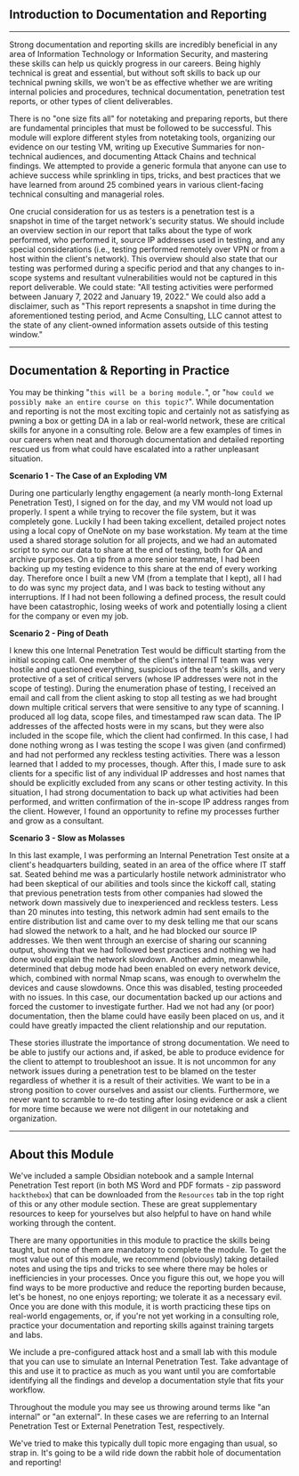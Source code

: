 ## Introduction to Documentation and Reporting

---

Strong documentation and reporting skills are incredibly beneficial in any area of Information Technology or Information Security, and mastering these skills can help us quickly progress in our careers. Being highly technical is great and essential, but without soft skills to back up our technical pwning skills, we won't be as effective whether we are writing internal policies and procedures, technical documentation, penetration test reports, or other types of client deliverables.

There is no "one size fits all" for notetaking and preparing reports, but there are fundamental principles that must be followed to be successful. This module will explore different styles from notetaking tools, organizing our evidence on our testing VM, writing up Executive Summaries for non-technical audiences, and documenting Attack Chains and technical findings. We attempted to provide a generic formula that anyone can use to achieve success while sprinkling in tips, tricks, and best practices that we have learned from around 25 combined years in various client-facing technical consulting and managerial roles.

One crucial consideration for us as testers is a penetration test is a snapshot in time of the target network's security status. We should include an overview section in our report that talks about the type of work performed, who performed it, source IP addresses used in testing, and any special considerations (i.e., testing performed remotely over VPN or from a host within the client's network). This overview should also state that our testing was performed during a specific period and that any changes to in-scope systems and resultant vulnerabilities would not be captured in this report deliverable. We could state: "All testing activities were performed between January 7, 2022 and January 19, 2022." We could also add a disclaimer, such as "This report represents a snapshot in time during the aforementioned testing period, and Acme Consulting, LLC cannot attest to the state of any client-owned information assets outside of this testing window."

---

## Documentation & Reporting in Practice

You may be thinking "`this will be a boring module.`", or "`how could we possibly make an entire course on this topic?`". While documentation and reporting is not the most exciting topic and certainly not as satisfying as pwning a box or getting DA in a lab or real-world network, these are critical skills for anyone in a consulting role. Below are a few examples of times in our careers when neat and thorough documentation and detailed reporting rescued us from what could have escalated into a rather unpleasant situation.

**Scenario 1 - The Case of an Exploding VM**

During one particularly lengthy engagement (a nearly month-long External Penetration Test), I signed on for the day, and my VM would not load up properly. I spent a while trying to recover the file system, but it was completely gone. Luckily I had been taking excellent, detailed project notes using a local copy of OneNote on my base workstation. My team at the time used a shared storage solution for all projects, and we had an automated script to sync our data to share at the end of testing, both for QA and archive purposes. On a tip from a more senior teammate, I had been backing up my testing evidence to this share at the end of every working day. Therefore once I built a new VM (from a template that I kept), all I had to do was sync my project data, and I was back to testing without any interruptions. If I had not been following a defined process, the result could have been catastrophic, losing weeks of work and potentially losing a client for the company or even my job.

**Scenario 2 - Ping of Death**

I knew this one Internal Penetration Test would be difficult starting from the initial scoping call. One member of the client's internal IT team was very hostile and questioned everything, suspicious of the team's skills, and very protective of a set of critical servers (whose IP addresses were not in the scope of testing). During the enumeration phase of testing, I received an email and call from the client asking to stop all testing as we had brought down multiple critical servers that were sensitive to any type of scanning. I produced all log data, scope files, and timestamped raw scan data. The IP addresses of the affected hosts were in my scans, but they were also included in the scope file, which the client had confirmed. In this case, I had done nothing wrong as I was testing the scope I was given (and confirmed) and had not performed any reckless testing activities. There was a lesson learned that I added to my processes, though. After this, I made sure to ask clients for a specific list of any individual IP addresses and host names that should be explicitly excluded from any scans or other testing activity. In this situation, I had strong documentation to back up what activities had been performed, and written confirmation of the in-scope IP address ranges from the client. However, I found an opportunity to refine my processes further and grow as a consultant.

**Scenario 3 - Slow as Molasses**

In this last example, I was performing an Internal Penetration Test onsite at a client's headquarters building, seated in an area of the office where IT staff sat. Seated behind me was a particularly hostile network administrator who had been skeptical of our abilities and tools since the kickoff call, stating that previous penetration tests from other companies had slowed the network down massively due to inexperienced and reckless testers. Less than 20 minutes into testing, this network admin had sent emails to the entire distribution list and came over to my desk telling me that our scans had slowed the network to a halt, and he had blocked our source IP addresses. We then went through an exercise of sharing our scanning output, showing that we had followed best practices and nothing we had done would explain the network slowdown. Another admin, meanwhile, determined that debug mode had been enabled on every network device, which, combined with normal Nmap scans, was enough to overwhelm the devices and cause slowdowns. Once this was disabled, testing proceeded with no issues. In this case, our documentation backed up our actions and forced the customer to investigate further. Had we not had any (or poor) documentation, then the blame could have easily been placed on us, and it could have greatly impacted the client relationship and our reputation.

These stories illustrate the importance of strong documentation. We need to be able to justify our actions and, if asked, be able to produce evidence for the client to attempt to troubleshoot an issue. It is not uncommon for any network issues during a penetration test to be blamed on the tester regardless of whether it is a result of their activities. We want to be in a strong position to cover ourselves and assist our clients. Furthermore, we never want to scramble to re-do testing after losing evidence or ask a client for more time because we were not diligent in our notetaking and organization.

---

## About this Module

We've included a sample Obsidian notebook and a sample Internal Penetration Test report (in both MS Word and PDF formats - zip password `hackthebox`) that can be downloaded from the `Resources` tab in the top right of this or any other module section. These are great supplementary resources to keep for yourselves but also helpful to have on hand while working through the content.

There are many opportunities in this module to practice the skills being taught, but none of them are mandatory to complete the module. To get the most value out of this module, we recommend (obviously) taking detailed notes and using the tips and tricks to see where there may be holes or inefficiencies in your processes. Once you figure this out, we hope you will find ways to be more productive and reduce the reporting burden because, let's be honest, no one enjoys reporting; we tolerate it as a necessary evil. Once you are done with this module, it is worth practicing these tips on real-world engagements, or, if you're not yet working in a consulting role, practice your documentation and reporting skills against training targets and labs.

We include a pre-configured attack host and a small lab with this module that you can use to simulate an Internal Penetration Test. Take advantage of this and use it to practice as much as you want until you are comfortable identifying all the findings and develop a documentation style that fits your workflow.

Throughout the module you may see us throwing around terms like "an internal" or "an external". In these cases we are referring to an Internal Penetration Test or External Penetration Test, respectively.

We've tried to make this typically dull topic more engaging than usual, so strap in. It's going to be a wild ride down the rabbit hole of documentation and reporting!